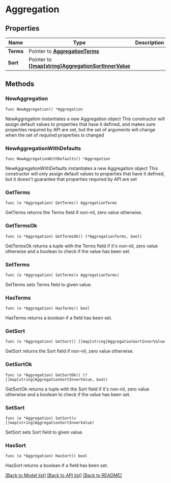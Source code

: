 # Aggregation

## Properties

Name | Type | Description | Notes
------------ | ------------- | ------------- | -------------
**Terms** | Pointer to [**AggregationTerms**](AggregationTerms.md) |  | [optional] 
**Sort** | Pointer to [**[]map[string]AggregationSortInnerValue**](map[string]AggregationSortInnerValue.md) |  | [optional] 

## Methods

### NewAggregation

`func NewAggregation() *Aggregation`

NewAggregation instantiates a new Aggregation object
This constructor will assign default values to properties that have it defined,
and makes sure properties required by API are set, but the set of arguments
will change when the set of required properties is changed

### NewAggregationWithDefaults

`func NewAggregationWithDefaults() *Aggregation`

NewAggregationWithDefaults instantiates a new Aggregation object
This constructor will only assign default values to properties that have it defined,
but it doesn't guarantee that properties required by API are set

### GetTerms

`func (o *Aggregation) GetTerms() AggregationTerms`

GetTerms returns the Terms field if non-nil, zero value otherwise.

### GetTermsOk

`func (o *Aggregation) GetTermsOk() (*AggregationTerms, bool)`

GetTermsOk returns a tuple with the Terms field if it's non-nil, zero value otherwise
and a boolean to check if the value has been set.

### SetTerms

`func (o *Aggregation) SetTerms(v AggregationTerms)`

SetTerms sets Terms field to given value.

### HasTerms

`func (o *Aggregation) HasTerms() bool`

HasTerms returns a boolean if a field has been set.

### GetSort

`func (o *Aggregation) GetSort() []map[string]AggregationSortInnerValue`

GetSort returns the Sort field if non-nil, zero value otherwise.

### GetSortOk

`func (o *Aggregation) GetSortOk() (*[]map[string]AggregationSortInnerValue, bool)`

GetSortOk returns a tuple with the Sort field if it's non-nil, zero value otherwise
and a boolean to check if the value has been set.

### SetSort

`func (o *Aggregation) SetSort(v []map[string]AggregationSortInnerValue)`

SetSort sets Sort field to given value.

### HasSort

`func (o *Aggregation) HasSort() bool`

HasSort returns a boolean if a field has been set.


[[Back to Model list]](../README.md#documentation-for-models) [[Back to API list]](../README.md#documentation-for-api-endpoints) [[Back to README]](../README.md)


